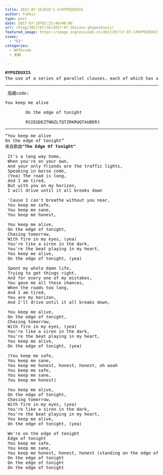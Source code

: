 ```yaml
---
title: 2017-07-16JOJO’s G+HYPOZEUXIS
author: fukkix
type: post
date: 2017-07-16T02:23:46+00:00
url: /blog/2017/07/16/2017-07-16jojos-ghypozeuxis/
featured_image: https://image.ingresscode.cn/2017/07/17-07-17HYPOZEUXIS.jpg?x-oss-process=image/resize,m_fill,w_566,h_220
views:
  - "51"
categories:
  - WOTDcode
  - 未解

---
```

<pre><strong>HYPOZEUXIS
</strong>The use of a series of parallel clauses, each of which has a subject and predicate, as in “I came, I saw, I conquered.”使用一系列并列的从句，每个从句都具有主语和谓语，例如“我来，我见，我征服。”（<b>VENI VIDI VICI：</b>出自盖乌斯·尤利乌斯·凯撒在泽拉战役中打败本都国王法尔纳克二世之后写给罗马元老院的著名捷报。他以三个双音节的拉丁文词汇，写成了这句口号。）<!--more--></pre>

* * *

<pre> 隐藏code:<strong>
</strong></pre>

<pre>You keep me alive

        On the edge of tonight

        RSIEGDEZTNNZLTQTZRKRUQTAUBERJ</pre>

* * *

<pre>“You keep me alive
On the edge of tonight”
来自歌曲<strong>"The Edge Of Tonight"
</strong> 
 It's a long way home,
 When you're on your own,
 And your only friends are the traffic lights,
 Speaking in morse code,
 (Yea) The road is long,
 And I am tired,
 But with you on my horizon,
 I will drive until it all breaks down
 
 'Cause I can't breathe without you near,
 You keep me safe,
 You keep me sane,
 You keep me honest,
 
 You keep me alive,
 On the edge of tonight,
 Chasing tomorrow,
 With fire in my eyes, (yea)
 You're like a siren in the dark,
 You're the beat playing in my heart,
 You keep me alive,
 On the edge of tonight, (yea)
 
 Spent my whole damn life,
 Trying to get things right,
 And for every one of my mistakes,
 You gave me all these chances,
 When the roads too long,
 And I am tired,
 You are my horizon,
 And I'll drive until it all breaks down,
 
 You keep me alive,
 On the edge of tonight,
 Chasing tomorrow,
 With fire in my eyes, (yea)
 You're like a siren in the dark,
 You're the beat playing in my heart,
 You keep me alive,
 On the edge of tonight, (yea)
 
 (You keep me safe,
 You keep me sane,
 You keep me honest, honest, honest, oh woah
 You keep me safe,
 You keep me sane,
 You keep me honest)
 
 You keep me alive,
 On the edge of tonight,
 Chasing tomorrow,
 With fire in my eyes, (yea)
 You're like a siren in the dark,
 You're the beat playing in my heart,
 You keep me alive,
 On the edge of tonight, (yea)
 
 We're on the edge of tonight
 Edge of tonight
 You keep me safe,
 You keep me sane,
 You keep me honest, honest, honest (standing on the edge of tonight)
 On the edge of tonight
 On the edge of tonight
 On the edge of tonight</pre>

<pre></pre>